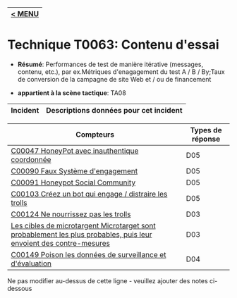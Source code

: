|[< MENU](../../README.md)|
|---|
# Technique T0063: Contenu d'essai

* **Résumé**: Performances de test de manière itérative (messages, contenu, etc.), par ex.Métriques d'enagagement du test A / B / By;Taux de conversion de la campagne de site Web et / ou de financement

* **appartient à la scène tactique**: TA08


|Incident |Descriptions données pour cet incident |
|-------- |-------------------- |



|Compteurs |Types de réponse |
|-------- |-------------- |
|[C00047 HoneyPot avec inauthentique coordonnée](../generated_pages/counters/C00047.md) |D05 |
|[C00090 Faux Système d'engagement](../generated_pages/counters/C00090.md) |D05 |
|[C00091 Honeypot Social Community](../generated_pages/counters/C00091.md) |D05 |
|[C00103 Créez un bot qui engage / distraire les trolls](../generated_pages/counters/C00103.md) |D05 |
|[C00124 Ne nourrissez pas les trolls](../generated_pages/counters/C00124.md) |D03 |
|[Les cibles de microtargent Microtarget sont probablement les plus probables, puis leur envoient des contre-mesures](../generated_pages/counters/C00136.md) |D03 ||[C00148 Ajouter des liens aléatoires aux graphiques réseau](../generated_pages/counters/C00148.md) |D04 |
|[C00149 Poison les données de surveillance et d'évaluation](../generated_pages/counters/C00149.md) |D04 |


Ne pas modifier au-dessus de cette ligne - veuillez ajouter des notes ci-dessous